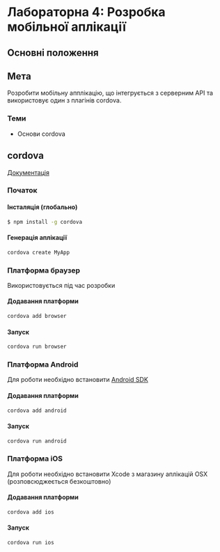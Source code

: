 # Лабораторна 4: Розробка мобільної аплікації

## Основні положення

## Мета
Розробити мобільну апплікацію, що інтегрується з серверним API та використовує один з плагінів cordova.

### Теми
- Основи cordova

## cordova
[Документація](https://cordova.apache.org/docs/en/latest/)

### Початок

#### Інсталяція (глобально)
```bash
$ npm install -g cordova
```

#### Генерація аплікації
```bash
cordova create MyApp
```

### Платформа браузер
Використовується під час розробки

#### Додавання платформи
```bash
cordova add browser
```

#### Запуск
```bash
cordova run browser
```

### Платформа Android
Для роботи необхідно встановити [Android SDK](https://developer.android.com/studio/index.html)

#### Додавання платформи
```bash
cordova add android
```

#### Запуск
```bash
cordova run android
```

### Платформа iOS
Для роботи необхідно встановити Xcode з магазину аплікацій OSX (розповсюджеється безкоштовно)

#### Додавання платформи
```bash
cordova add ios
```

#### Запуск
```bash
cordova run ios
```
